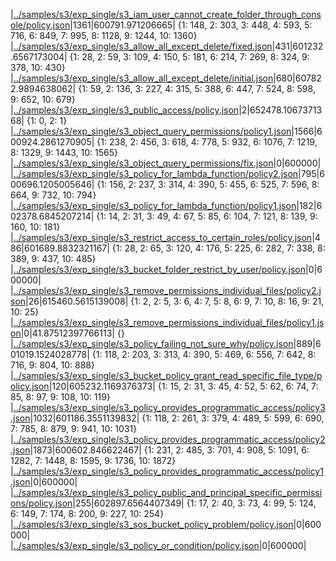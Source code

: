 |[../samples/s3/exp_single/s3_iam_user_cannot_create_folder_through_console/policy.json](../samples/s3/exp_single/s3_iam_user_cannot_create_folder_through_console/policy.json)|1361|600791.971206665|
{1: 148, 2: 303, 3: 448, 4: 593, 5: 716, 6: 849, 7: 995, 8: 1128, 9: 1244, 10: 1360}
|[../samples/s3/exp_single/s3_allow_all_except_delete/fixed.json](../samples/s3/exp_single/s3_allow_all_except_delete/fixed.json)|431|601232.6567173004|
{1: 28, 2: 59, 3: 109, 4: 150, 5: 181, 6: 214, 7: 269, 8: 324, 9: 378, 10: 430}
|[../samples/s3/exp_single/s3_allow_all_except_delete/initial.json](../samples/s3/exp_single/s3_allow_all_except_delete/initial.json)|680|607822.9894638062|
{1: 59, 2: 136, 3: 227, 4: 315, 5: 388, 6: 447, 7: 524, 8: 598, 9: 652, 10: 679}
|[../samples/s3/exp_single/s3_public_access/policy.json](../samples/s3/exp_single/s3_public_access/policy.json)|2|652478.1067371368|
{1: 0, 2: 1}
|[../samples/s3/exp_single/s3_object_query_permissions/policy1.json](../samples/s3/exp_single/s3_object_query_permissions/policy1.json)|1566|600924.2861270905|
{1: 238, 2: 456, 3: 618, 4: 778, 5: 932, 6: 1076, 7: 1219, 8: 1329, 9: 1443, 10: 1565}
|[../samples/s3/exp_single/s3_object_query_permissions/fix.json](../samples/s3/exp_single/s3_object_query_permissions/fix.json)|0|600000|
|[../samples/s3/exp_single/s3_policy_for_lambda_function/policy2.json](../samples/s3/exp_single/s3_policy_for_lambda_function/policy2.json)|795|600696.1205005646|
{1: 156, 2: 237, 3: 314, 4: 390, 5: 455, 6: 525, 7: 596, 8: 664, 9: 732, 10: 794}
|[../samples/s3/exp_single/s3_policy_for_lambda_function/policy1.json](../samples/s3/exp_single/s3_policy_for_lambda_function/policy1.json)|182|602378.6845207214|
{1: 14, 2: 31, 3: 49, 4: 67, 5: 85, 6: 104, 7: 121, 8: 139, 9: 160, 10: 181}
|[../samples/s3/exp_single/s3_restrict_access_to_certain_roles/policy.json](../samples/s3/exp_single/s3_restrict_access_to_certain_roles/policy.json)|486|601689.8832321167|
{1: 28, 2: 65, 3: 120, 4: 176, 5: 225, 6: 282, 7: 338, 8: 389, 9: 437, 10: 485}
|[../samples/s3/exp_single/s3_bucket_folder_restrict_by_user/policy.json](../samples/s3/exp_single/s3_bucket_folder_restrict_by_user/policy.json)|0|600000|
|[../samples/s3/exp_single/s3_remove_permissions_individual_files/policy2.json](../samples/s3/exp_single/s3_remove_permissions_individual_files/policy2.json)|26|615460.5615139008|
{1: 2, 2: 5, 3: 6, 4: 7, 5: 8, 6: 9, 7: 10, 8: 16, 9: 21, 10: 25}
|[../samples/s3/exp_single/s3_remove_permissions_individual_files/policy1.json](../samples/s3/exp_single/s3_remove_permissions_individual_files/policy1.json)|0|41.87512397766113|
{}
|[../samples/s3/exp_single/s3_policy_failing_not_sure_why/policy.json](../samples/s3/exp_single/s3_policy_failing_not_sure_why/policy.json)|889|601019.1524028778|
{1: 118, 2: 203, 3: 313, 4: 390, 5: 469, 6: 556, 7: 642, 8: 716, 9: 804, 10: 888}
|[../samples/s3/exp_single/s3_bucket_policy_grant_read_specific_file_type/policy.json](../samples/s3/exp_single/s3_bucket_policy_grant_read_specific_file_type/policy.json)|120|605232.1169376373|
{1: 15, 2: 31, 3: 45, 4: 52, 5: 62, 6: 74, 7: 85, 8: 97, 9: 108, 10: 119}
|[../samples/s3/exp_single/s3_policy_provides_programmatic_access/policy3.json](../samples/s3/exp_single/s3_policy_provides_programmatic_access/policy3.json)|1032|601186.3551139832|
{1: 118, 2: 261, 3: 379, 4: 489, 5: 599, 6: 690, 7: 785, 8: 879, 9: 941, 10: 1031}
|[../samples/s3/exp_single/s3_policy_provides_programmatic_access/policy2.json](../samples/s3/exp_single/s3_policy_provides_programmatic_access/policy2.json)|1873|600602.846622467|
{1: 231, 2: 485, 3: 701, 4: 908, 5: 1091, 6: 1282, 7: 1448, 8: 1595, 9: 1736, 10: 1872}
|[../samples/s3/exp_single/s3_policy_provides_programmatic_access/policy1.json](../samples/s3/exp_single/s3_policy_provides_programmatic_access/policy1.json)|0|600000|
|[../samples/s3/exp_single/s3_policy_public_and_principal_specific_permissions/policy.json](../samples/s3/exp_single/s3_policy_public_and_principal_specific_permissions/policy.json)|255|602897.6564407349|
{1: 17, 2: 40, 3: 73, 4: 99, 5: 124, 6: 149, 7: 174, 8: 200, 9: 227, 10: 254}
|[../samples/s3/exp_single/s3_sos_bucket_policy_problem/policy.json](../samples/s3/exp_single/s3_sos_bucket_policy_problem/policy.json)|0|600000|
|[../samples/s3/exp_single/s3_policy_or_condition/policy.json](../samples/s3/exp_single/s3_policy_or_condition/policy.json)|0|600000|
